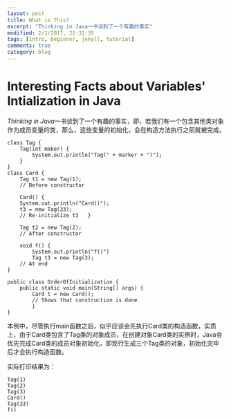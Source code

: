 ```yaml
---
layout: post
title: What is This?
excerpt: "Thinking in Java一书谈到了一个有趣的事实"
modified: 2/2/2017, 21:31:35
tags: [intro, beginner, jekyll, tutorial]
comments: true
category: blog
---
```

# Interesting Facts about Variables' Intialization in Java

*Thinking in Java*一书谈到了一个有趣的事实，即，若我们有一个包含其他类对象作为成员变量的类，那么，这些变量的初始化，会在构造方法执行之前就被完成。

```
class Tag {
	Tag(int maker) {
    	System.out.println("Tag(" + marker + ")"); 
    }
}
class Card {
	Tag t1 = new Tag(1);
    // Before constructor

    Card() {
    System.out.println("Card()");
    t3 = new Tag(33);
    // Re-initialize t3   }

    Tag t2 = new Tag(2);
    // After constructor

    void f() {
    	System.out.println("f()")
    	Tag t3 = new Tag(3);
    // At end
}

public class OrderOfInitialization {
	public static void main(String[] args) {
    	Card t = new Card();
        // Shows that construction is done
        }
}
```

本例中，尽管执行main函数之后，似乎应该会先执行Card类的构造函数，实质上，由于Card类包含了Tag类的对象成员，在创建对象Card类的实例时，Java会优先完成Card类的成员对象初始化，即现行生成三个Tag类的对象，初始化完毕后才会执行构造函数。

实际打印结果为：
```
Tag(1)
Tag(2)
Tag(3)
Card()
Tag(33)
f()
```
